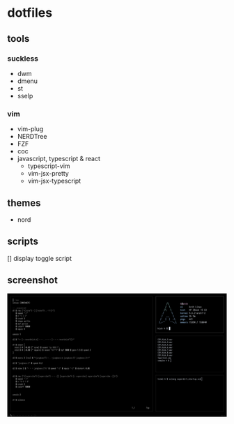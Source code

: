 # dotfiles

## tools

### suckless

- dwm
- dmenu
- st
- sselp

### vim

- vim-plug
- NERDTree
- FZF
- coc
- javascript, typescript & react
  - typescript-vim
  - vim-jsx-pretty
  - vim-jsx-typescript

## themes

- nord

## scripts

[] display toggle script

## screenshot

![Screenshot](screenshot.png)
